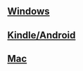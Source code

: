 ## [Windows](https://github.com/minetest/minetest/releases/download/0.4.16/minetest-0.4.16-win32-mingw.zip)

## [Kindle/Android](https://github.com/minetest/minetest/releases/download/0.4.16/Minetest-0.4.16.apk)

## [Mac](https://github.com/krondor-game/minetest/releases/download/2017-08-12/minetest-0.4.16-dev-10.11.6-osx.zip)
